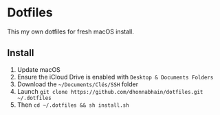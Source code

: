 # Dotfiles
This my own dotfiles for fresh macOS install.

## Install
1. Update macOS
2. Ensure the iCloud Drive is enabled with `Desktop & Documents Folders`
3. Download the `~/Documents/Clés/SSH` folder
4. Launch `git clone https://github.com/dhonnabhain/dotfiles.git ~/.dotfiles`
5. Then `cd ~/.dotfiles && sh install.sh`
